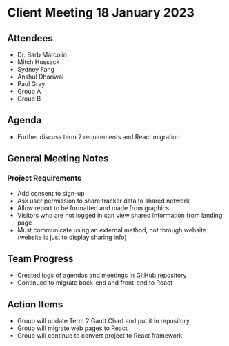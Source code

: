 # Client Meeting 18 January 2023

## Attendees
- Dr. Barb Marcolin
- Mitch Hussack
- Sydney Fang
- Anshul Dhariwal
- Paul Gray
- Group A
- Group B

## Agenda
- Further discuss term 2 requirements and React migration

## General Meeting Notes
### Project Requirements
- Add consent to sign-up
- Ask user permission to share tracker data to shared network
- Allow report to be formatted and made from graphics
- Visitors who are not logged in can view shared information from landing page
- Must communicate using an external method, not through website (website is just to display sharing info)

## Team Progress
- Created logs of agendas and meetings in GitHub repository
- Continued to migrate back-end and front-end to React

## Action Items
- Group will update Term 2 Gantt Chart and put it in repository
- Group will migrate web pages to React
- Group will continue to convert project to React framework
